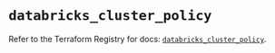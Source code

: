 # `databricks_cluster_policy`

Refer to the Terraform Registry for docs: [`databricks_cluster_policy`](https://registry.terraform.io/providers/databricks/databricks/1.64.1/docs/resources/cluster_policy).
